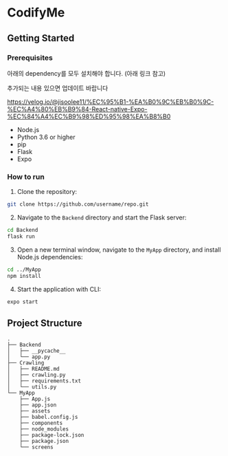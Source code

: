 # CodifyMe

## Getting Started

### Prerequisites
아래의 dependency를 모두 설치해야 합니다. (아래 링크 참고)

추가되는 내용 있으면 업데이트 바랍니다

https://velog.io/@jisoolee11/%EC%95%B1-%EA%B0%9C%EB%B0%9C-%EC%A4%80%EB%B9%84-React-native-Expo-%EC%84%A4%EC%B9%98%ED%95%98%EA%B8%B0

- Node.js
- Python 3.6 or higher
- pip
- Flask
- Expo

### How to run
1. Clone the repository:

```sh
git clone https://github.com/username/repo.git
```

2. Navigate to the `Backend` directory and start the Flask server:

```sh
cd Backend
flask run
```

3. Open a new terminal window, navigate to the `MyApp` directory, and install Node.js dependencies:

```sh
cd ../MyApp
npm install
```

4. Start the application with CLI:

```sh
expo start
```


## Project Structure

```
.
├── Backend
│   ├── __pycache__
│   └── app.py
├── Crawling
│   ├── README.md
│   ├── crawling.py
│   ├── requirements.txt
│   └── utils.py
└── MyApp
    ├── App.js
    ├── app.json
    ├── assets
    ├── babel.config.js
    ├── components
    ├── node_modules
    ├── package-lock.json
    ├── package.json
    └── screens
```

